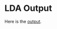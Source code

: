 # LDA Output

Here is the [output]([https://htmlpreview.github.io/#topic=0&lambda=1&term=](https://htmlpreview.github.io/?https://github.com/SF-Nexus/extracted-features/blob/11c04c3a09137eb6898a8b4d9109c6bd98e7a883/data/LDA_output/LDA_Topics_Visualization.html)).
